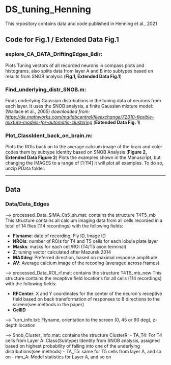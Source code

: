 # DS_tuning_Henning
This repository contains data and code published in Henning et al., 2021


## Code for Fig.1 / Extended Data Fig.1

### explore_CA_DATA_DriftingEdges_8dir:
Plots Tuning vectors of all recorded neurons in compass plots and histograms, also splits data from layer A and B into subtypes based on results from SNOB analysis (**Fig.1, Extended Data Fig.1**)


### Find_underlying_distr_SNOB.m: 
Finds underlying Gaussian distributions in the tuning data of neurons from each layer. It uses the SNOB analysis, a finite Gaussian mixture model: (Wallace et al., 2005) *downloaded from: https://de.mathworks.com/matlabcentral/fileexchange/72310-flexible-mixture-models-for-automatic-clustering* (**Extended Data Fig. 1**)


### Plot_ClassIdent_back_on_brain.m: 
Plots the ROIs back on to the average calcium image of the brain and color codes them by subtype identity based on SNOB Analysis (**Figure 2, Extended Data Figure 2**)
Plots the examples shown in the Manuscript, but changing the IMAGES to a range of [1:114] it will plot all examples. To do so, unzip PData folder.  


________________________________________________
## Data 

### Data/Data_Edges 
--> processed_Data_SIMA_Cs5_sh.mat: contains the structure T4T5_mb
	This structure contains all calcium imaging data from all cells recorded in a 		total of 14 flies (114 recordings) with the following fields: 	
* **Flyname**: date of recording, Fly ID, Image ID 
* **NROIs**: number of ROIs for T4 and T5 cells for each lobula plate layer 
* **Masks**: masks for each cell/ROI (T4/T5 axon terminal) 
* **Z**: tuning vector calculated after Mazurek 2014 
* **MAXdeg**: Preferred direction, based on maximal response amplitude
* **AV**: Average calcium image of the recoding (averaged across frames)

--> processed_Data_ROI_rf.mat: contains the structure T4T5_mb_new
	This structure contains the receptive field locations for all cells (114 		recordings) with the following fields: 
* **RFCenter**: X and Y coordinates for the center of the neuron's receptive field 			based on back transformation of responses to 8 directions to the 			screen(see methods in the paper) 
* **CellID**

--> Turn_info.txt: Flyname, orientation to the screen (0, 45 or 90 deg), z-depth location



--> Snob_Cluster_Info.mat: contains the structure ClusterR:
	- TA_T4: For T4 cells from Layer A: Class(Subtype) Identity from SNOB analysis, 		assigned based on highest probability of falling into one of the 			underlying distributions(see methods)
	- TA_T5: same for T5 cells from layer A, and so on 
	- mm_A: Model statistics for Layer A, and so on 








